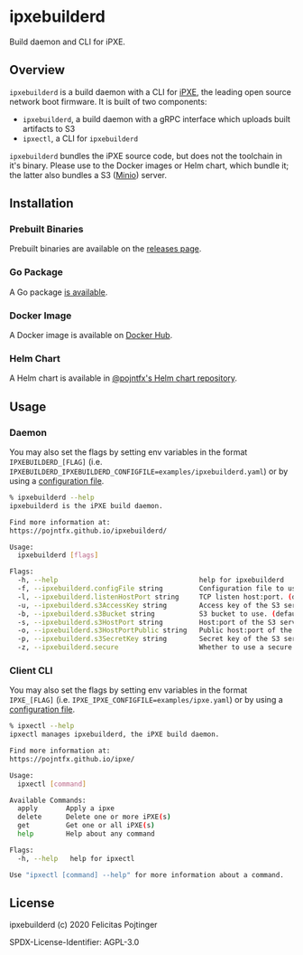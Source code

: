 # ipxebuilderd

Build daemon and CLI for iPXE.

## Overview

`ipxebuilderd` is a build daemon with a CLI for [iPXE](https://ipxe.org), the leading open source network boot firmware. It is built of two components:

- `ipxebuilderd`, a build daemon with a gRPC interface which uploads built artifacts to S3
- `ipxectl`, a CLI for `ipxebuilderd`

`ipxebuilderd` bundles the iPXE source code, but does not the toolchain in it's binary. Please use to the Docker images or Helm chart, which bundle it; the latter also bundles a S3 ([Minio](https://min.io)) server.

## Installation

### Prebuilt Binaries

Prebuilt binaries are available on the [releases page](https://github.com/pojntfx/ipxebuilderd/releases/latest).

### Go Package

A Go package [is available](https://pkg.go.dev/github.com/pojntfx/ipxebuilderd).

### Docker Image

A Docker image is available on [Docker Hub](https://hub.docker.com/r/pojntfx/ipxebuilderd).

### Helm Chart

A Helm chart is available in [@pojntfx's Helm chart repository](https://pojntfx.github.io/charts/).

## Usage

### Daemon

You may also set the flags by setting env variables in the format `IPXEBUILDERD_[FLAG]` (i.e. `IPXEBUILDERD_IPXEBUILDERD_CONFIGFILE=examples/ipxebuilderd.yaml`) or by using a [configuration file](examples/ipxebuilderd.yaml).

```bash
% ipxebuilderd --help
ipxebuilderd is the iPXE build daemon.

Find more information at:
https://pojntfx.github.io/ipxebuilderd/

Usage:
  ipxebuilderd [flags]

Flags:
  -h, --help                                   help for ipxebuilderd
  -f, --ipxebuilderd.configFile string         Configuration file to use.
  -l, --ipxebuilderd.listenHostPort string     TCP listen host:port. (default "0.0.0.0:1440")
  -u, --ipxebuilderd.s3AccessKey string        Access key of the S3 server to connect to. (default "ipxebuilderUser")
  -b, --ipxebuilderd.s3Bucket string           S3 bucket to use. (default "ipxebuilderd")
  -s, --ipxebuilderd.s3HostPort string         Host:port of the S3 server to connect to. (default "minio.ipxebuilderd.felicitas.pojtinger.com")
  -o, --ipxebuilderd.s3HostPortPublic string   Public host:port of the S3 server (will be used in shared links). (default "minio.ipxebuilderd.felicitas.pojtinger.com")
  -p, --ipxebuilderd.s3SecretKey string        Secret key of the S3 server to connect to. (default "ipxebuilderdPass")
  -z, --ipxebuilderd.secure                    Whether to use a secure connection to S3.
```

### Client CLI

You may also set the flags by setting env variables in the format `IPXE_[FLAG]` (i.e. `IPXE_IPXE_CONFIGFILE=examples/ipxe.yaml`) or by using a [configuration file](examples/ipxe.yaml).

```bash
% ipxectl --help
ipxectl manages ipxebuilderd, the iPXE build daemon.

Find more information at:
https://pojntfx.github.io/ipxe/

Usage:
  ipxectl [command]

Available Commands:
  apply       Apply a ipxe
  delete      Delete one or more iPXE(s)
  get         Get one or all iPXE(s)
  help        Help about any command

Flags:
  -h, --help   help for ipxectl

Use "ipxectl [command] --help" for more information about a command.
```

## License

ipxebuilderd (c) 2020 Felicitas Pojtinger

SPDX-License-Identifier: AGPL-3.0
